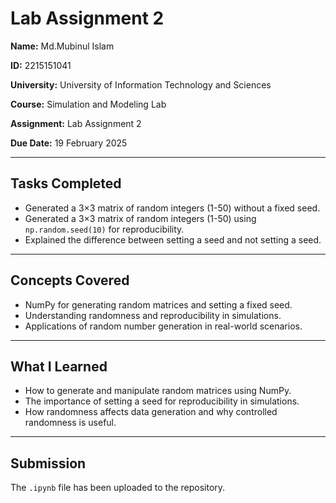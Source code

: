 
# Lab Assignment 2

**Name:**  Md.Mubinul Islam

**ID:** 2215151041

**University:** University of Information Technology and Sciences  

**Course:** Simulation and Modeling Lab  

**Assignment:** Lab Assignment 2  

**Due Date:** 19 February 2025  

---

## Tasks Completed  
- Generated a 3×3 matrix of random integers (1-50) without a fixed seed.  
- Generated a 3×3 matrix of random integers (1-50) using `np.random.seed(10)` for reproducibility.  
- Explained the difference between setting a seed and not setting a seed.  

---

## Concepts Covered  
- NumPy for generating random matrices and setting a fixed seed.  
- Understanding randomness and reproducibility in simulations.  
- Applications of random number generation in real-world scenarios.  

---

## What I Learned  
- How to generate and manipulate random matrices using NumPy.  
- The importance of setting a seed for reproducibility in simulations.  
- How randomness affects data generation and why controlled randomness is useful.  

---

## Submission  
The `.ipynb` file has been uploaded to the repository.  

